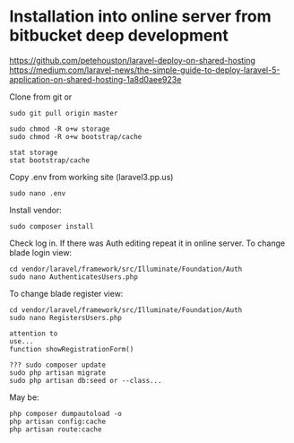 # Installation into online server from bitbucket deep development
https://github.com/petehouston/laravel-deploy-on-shared-hosting
https://medium.com/laravel-news/the-simple-guide-to-deploy-laravel-5-application-on-shared-hosting-1a8d0aee923e

Clone from git
or
````
sudo git pull origin master

````
````
sudo chmod -R o+w storage
sudo chmod -R o+w bootstrap/cache

stat storage
stat bootstrap/cache
````
Copy .env from working site
(laravel3.pp.us)
````
sudo nano .env
````

Install vendor:
````
sudo composer install
````

Check log in. If there was Auth editing repeat it in online server.
To change blade login view:
````
cd vendor/laravel/framework/src/Illuminate/Foundation/Auth
sudo nano AuthenticatesUsers.php
````
To change blade register view:
````
cd vendor/laravel/framework/src/Illuminate/Foundation/Auth
sudo nano RegistersUsers.php

attention to
use...
function showRegistrationForm()
````

````
??? sudo composer update
sudo php artisan migrate
sudo php artisan db:seed or --class...
````

May be:
````
php composer dumpautoload -o
php artisan config:cache
php artisan route:cache
````


